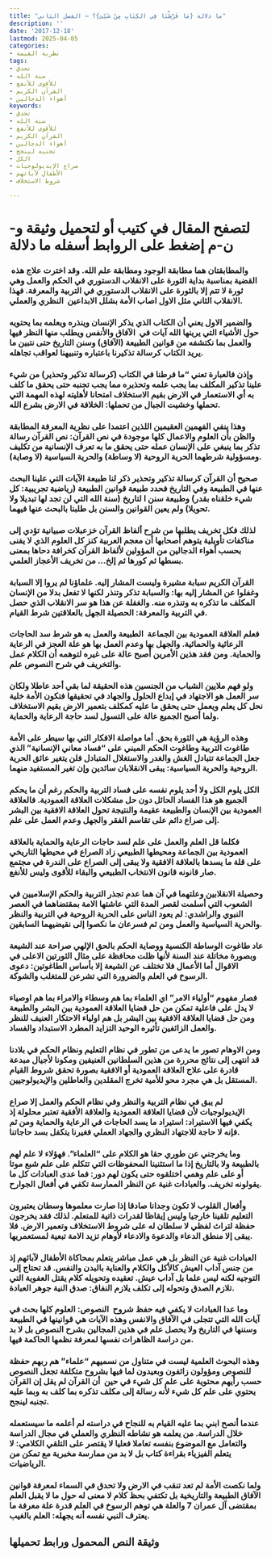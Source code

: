 ```yaml
---
title: "ما دلالة {مَا فَرَّطْنَا فِي الكِتَابِ مِنْ شَيْئ}؟ – الفصل الثاني"
description: ''
date: '2017-12-18'
lastmod: 2025-04-05
categories:
- نظرية القيمة
tags:
- تحدق
- سنة الله
- للأقوى للأنفع
- القرآن الكريم
- أهواء الدجالين
keywords:
- تحدق
- سنة الله
- للأقوى للأنفع
- القرآن الكريم
- أهواء الدجالين
- تجنبه لينجح
- الكل
- صراع الإيديولوجيات
- الأطفال لآبائهم
- شروط الاستخلاف

---
```

# **لتصفح المقال في كتيب أو لتحميل وثيقة و-ن-م إضغط على الروابط أسفله** **ما دلالة**

### والمطابقتان هما مطابقة الوجود ومطابقة علم الله. وقد اخترت علاج هذه  القضية بمناسبة بداية الثورة على الانقلاب الدستوري في الحكم والعمل وهي ثورة لا تتم إلا بالثورة على الانقلاب الدستوري في التربية والمعرفة. فهذا الانقلاب الثاني مثل الاول اصاب الأمة بشلل الابداعين  النظري والعملي.

### والضمير الاول يعني أن الكتاب الذي يذكر الإنسان وينذره ويعلمه بما يحتويه حول الأشياء التي يرينها الله آيات في  الآفاق والأنفس ويطلب منها النظر فيها والعمل بما نكتشفه من قوانين الطبيعة (الآفاق) وسنن التاريخ حتى نتبين ما يريد الكتاب كرسالة تذكيرنا باعتباره وتنبيهنا لعواقب تجاهله.

### وإذن فالعبارة تعني “ما فرطنا في الكتاب (كرسالة تذكير وتحذير) من شيء علينا تذكير المكلف بما يجب علمه وتحذيره مما يجب تجنبه حتى يحقق ما كلف به أي الاستعمار في الارض بقيم الاستخلاف امتحانا لأهليته لهذه المهمة التي تحملها وخشيت الجبال من تحملها: الخلافة في الارض بشرع الله.

### وهذا ينفي الفهمين العقيمين اللذين اعتمدا على نظرية المعرفة المطابقة والظن بأن العلوم والاعمال كلها موجودة في نص القرآن: نص القرآن رسالة تذكر بما ينبغي على الإنسان عمله حتى يحقق ما به تعرف الإنسانية من تكليف ومسؤولية شرطهما الحرية الروحية (لا وساطة) والحرية السياسية (لا وصاية).

### صحيح أن القرآن كرسالة تذكير وتحذير ذكر لنا طبيعة الآيات التي علينا البحث عنها في الطبيعة وفي التاريخ فحدد طبيعة قوانين الطبيعة (رياضية تجريبية: كل شيء خلقناه بقدر) وطبيعة سنن ا لتاريخ (سنة الله التي لن تجد لها تبديلا ولا تحويلا) ولم يعين القوانين والسنن بل طلبنا بالبحث عنها فيهما.

### لذلك فكل تخريف يطلبها من شرح ألفاظ القرآن خزعبلات صبيانية تؤدي إلى مناكفات تأويلية يتوهم أصحابها أن معجم العربية كنز كل العلوم الذي لا يفنى بحسب أهواء الدجالين من المؤولين لألفاظ القرآن كخرافة دحاها بمعنى بسطها ثم كورها ثم إلخ… من تخريف الأعجاز العلمي.

### القرآن الكريم سبابة مشيرة وليست المشار إليه. علماؤنا لم يروا إلا السبابة وغفلوا عن المشار إليه بها: والسبابة تذكر وتنذر لكنها لا تفعل بدلا من الإنسان المكلف ما تذكره به وتنذره منه. والغفلة عن هذا هو سر الانقلاب الذي حصل في التربية والمعرفة: الحصيلة الجهل بالعلاقتين شرط القيام.

### فعلم العلاقة العمودية بين الجماعة  الطبيعة والعمل به هو شرط سد الحاجات الرعائية والحمائية. والجهل بها وعدم العمل بها هو علة العجز في الرعاية والحماية. ومن فقد هذين الأمرين أصبح عالة على غيره لتوهمه أن الكلام عمل والتخريف في شرح النصوص علم.

### ولو فهم ملايين الشباب من الجنسين هذه الحقيقة لما بقي أحد عاطلا ولكان سر العمل هو الاجتهاد في إبداع الحلول والجهاد في تحقيقها فتكون الأمة خلية نحل كل يعلم ويعمل حتى يحقق ما عليه كمكلف بتعمير الارض بقيم الاستخلاف ولما أصبح الجميع عالة على التسول لسد حاجة الرعاية والحماية.

### وهذه الرؤية هي الثورة بحق. أما مواصلة الافكار التي بها سيطر على الأمة طاغوت التربية وطاغوت الحكم المبني على “فساد معاني الإنسانية” الذي جعل الجماعة تتبادل الغش والغدر والاستغلال المتبادل فلن يتغير عائق الحرية الروحية والحرية السياسية: يبقى الانقلابان سائدين وإن تغير المستفيد منهما.

### الكل يلوم الكل ولا أحد يلوم نفسه على فساد التربية والحكم رغم أن ما يحكم الجميع هو هذا الفساد الحائل دون حل مشكلات العلاقة العمودية. فالعلاقة العمودية بين الإنسان والطبيعة عقيمة والنتيجة تحول العلاقة الافقية بين البشر إلى صراع دائم على تقاسم الفقر والجهل وعدم العمل على علم.

### فكلما قل العلم والعمل على علم لسد حاجات الرعاية والحماية بالعلاقة العمودية بين الجماعة ومحيطها الطبيعي زاد الصراع في محيطها التاريخي على قلة ما يسدها بالعلاقة الافقية ولا يبقى إلى الصراع على الندرة في مجتمع صار قانونه قانون الانتخاب الطبيعي والبقاء للأقوى وليس للأنفع.

### وحصيلة الانقلابين وعلتهما في آن هما عدم تجذر التربية والحكم الإسلاميين في الشعوب التي أسلمت لقصر المدة التي عاشتها الامة بمقتضاهما في العصر النبوي والراشدي: لم يعود الناس على الحرية الروحية في التربية والنظر والحرية السياسية والعمل ومن ثم فسرعان ما نكصوا إلى نقيضيهما السابقين.

### عاد طاغوت الوساطة الكنسية ووصاية الحكم بالحق الإلهي صراحة عند الشيعة وبصورة مخاتلة عند السنة لأنها ظلت محافظة على مثال الثورتين الاعلى في الاقوال أما الأعمال فلا تختلف عن الشيعة إلا بأساس الطاغوتين: دعوى الرسوخ في العلم والضرورة التي تشرعن للمتغلب والشوكة.

### فصار مفهوم “أولياء الامر” اي العلماء بما هم وسطاء والامراء بما هم اوصياء لا يدل على فاعلية تمكن من حل قضايا العلاقة العمودية بين البشر والطبيعة ومن حل قضايا العلاقة الافقية بين البشر بل هم اولياء الاحتكار العنيف للنظر والعمل الزائفين تأثيره الوحيد التزايد المطرد الاستبداد والفساد.

### ومن الاوهام تصور ما يدعى من تطور في نظام التعليم ونظام الحكم في بلادنا قد انتهى إلى نتائج محررة من هذين السلطانين العنيفين ومكونا لأجيال مبدعة قادرة على علاج العلاقة العمودية أو الافقية بصورة تحقق شروط القيام المستقل بل هي مجرد محو للأمية تخرج المقلدين والعاطلين والإيديولوجيين.

### لم يبق في نظام التربية والنظر وفي نظام الحكم والعمل إلا صراع الإيديولوجيات لأن قضايا العلاقة العمودية والعلاقة الأفقية تعتبر محلولة إذ يكفي فيها الاستيراد: استيراد ما يسد الحاجات في الرعاية والحماية ومن ثم فإنه لا حاجة للاجتهاد النظري والجهاد العملي فغيرنا يتكفل بسد حاجاتنا.

### وما يخرجني عن طوري حقا هو الكلام على “العلماء”. فهؤلاء لا علم لهم بالطبيعة ولا بالتاريخ إذا ما استثنينا المحفوظات التي تتكلم على علم شبع موتا أو على علم وهمي اختلقوه حتى يكون لهم دور: فما عدى العبادات كل ما يقولونه تخريف. والعبادات غنية عن النظر الممارسة تكفي في أفعال الجوارح.

### وأفعال القلوب لا تكون وجدانا صادقا إذا صارت معلموها وسطان يعتبرون التعليم تلقينا خارجيا وليس إيقاظا لقدرات ذاتية للمتعلم. لذلك فقد يخرجون حفظة لتراث لفظي لا سلطان له على شروط الاستخلاف وتعمير الارض. فلا يبقى إلا منطق الدعاء والدعوة والادعاء لأوهام تزيد الامة تبعية لمستعمريها.

### العبادات غنية عن النظر بل هي عمل مباشر يتعلم بمحاكاة الأطفال لآبائهم إذ من جنس آداب العيش كالأكل والكلام والعناية بالبدن والنفس. قد تحتاج إلى التوجيه لكنه ليس علما بل آداب عيش. تعقيده وتحويله كلام يقتل العفوية التي تلازم الصدق وتحوله إلى تكلف يلازم النفاق: صدق النية جوهر العبادة.

### وما عدا العبادات لا يكفي فيه حفظ شروح  النصوص: العلوم كلها بحث في آيات الله التي تتجلى في الآفاق والانفس وهذه الآيات هي قوانينها في الطبيعة وسننها في التاريخ ولا يحصل علم في هذين المجالين بشرح النصوص بل لا بد من دراسة الظاهرات نفسها لمعرفة نظمها الحاكمة فيها.

### وهذه البحوث العلمية ليست في متناول من نسميهم “علماء” هم ربهم حفظة للنصوص ومؤولون زائفون وبعيدون لما فيها بشروح متكلفة تجعل النصوص حسب رأيهم محتوية على علم كل شيء في حين  أن القرآن لم يقل إن القرآن يحتوي على علم كل شيء لأنه رسالة إلى مكلف تذكره بما كلف به وبما عليه تجنبه لينجح.

### عندما أنصح ابني بما عليه القيام به للنجاح في دراسته لم أعلمه ما سيستعمله خلال الدراسة. من يعلمه هو نشاطه النظري والعملي في مجال الدراسة والتعامل مع الموضوع بنفسه تعاملا فعليا لا يقتصر على التلقي الكلامي: لا يتعلم الفيزياء بقراءة كتاب بل لا بد من ممارسة مخبرية مع تمكن من الرياضيات.

### ولما نكصت الأمة لم تعد تنقب في الارض ولا تحدق في السماء لمعرفة قوانين الآفاق الطبيعة والتاريخية بل تكتفي بحظ كلام لا معنى له حول ما لا يقبل العلم بمقتضى آل عمران 7 والعلة هي توهم الرسوخ في العلم قدرة علة معرفة ما يعترف النبي نفسه أنه يجهله: العلم بالغيب.

## وثيقة النص المحمول ورابط تحميلها

###
